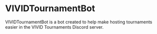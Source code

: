 # VIVIDTournamentBot
VIVIDTournamentBot is a bot created to help make hosting tournaments easier in the VIVID Tournaments Discord server.
